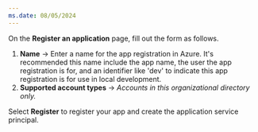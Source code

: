 ```yaml
---
ms.date: 08/05/2024
---
```

On the **Register an application** page, fill out the form as follows.

1. **Name** &rarr; Enter a name for the app registration in Azure. It's recommended this name include the app name, the user the app registration is for, and an identifier like 'dev' to indicate this app registration is for use in local development.
1. **Supported account types** &rarr; **Accounts in this organizational directory only*.*

Select **Register** to register your app and create the application service principal.
